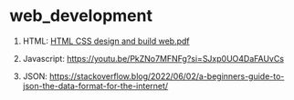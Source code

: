 # web_development
1. HTML:
   [HTML CSS design and build web.pdf](https://github.com/user-attachments/files/16840452/HTML.CSS.design.and.build.web.pdf)

2. Javascript: https://youtu.be/PkZNo7MFNFg?si=SJxp0UO4DaFAUvCs
   
4. JSON: https://stackoverflow.blog/2022/06/02/a-beginners-guide-to-json-the-data-format-for-the-internet/

